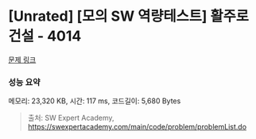 # [Unrated] [모의 SW 역량테스트] 활주로 건설 - 4014 

[문제 링크](https://swexpertacademy.com/main/code/problem/problemDetail.do?contestProbId=AWIeW7FakkUDFAVH) 

### 성능 요약

메모리: 23,320 KB, 시간: 117 ms, 코드길이: 5,680 Bytes



> 출처: SW Expert Academy, https://swexpertacademy.com/main/code/problem/problemList.do